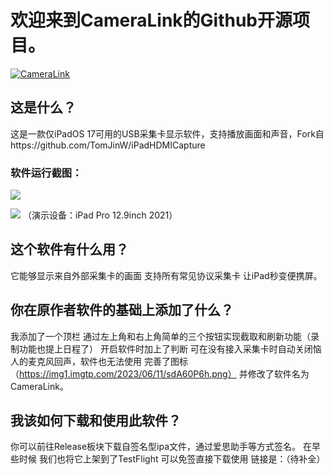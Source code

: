 # 欢迎来到CameraLink的Github开源项目。
[![CameraLink](https://img1.imgtp.com/2023/06/11/sdA60P6h.png "CameraLink")](https://img1.imgtp.com/2023/06/11/sdA60P6h.png "CameraLink")
## 这是什么？
这是一款仅iPadOS 17可用的USB采集卡显示软件，支持播放画面和声音，Fork自https://github.com/TomJinW/iPadHDMICapture
### 软件运行截图：
[![](https://img1.imgtp.com/2023/06/11/kz7YhQtC.PNG)](https://img1.imgtp.com/2023/06/11/kz7YhQtC.PNG)

[![](https://img1.imgtp.com/2023/06/11/8GoqYakV.PNG)](https://img1.imgtp.com/2023/06/11/8GoqYakV.PNG)
（演示设备：iPad Pro 12.9inch 2021）
## 这个软件有什么用？
它能够显示来自外部采集卡的画面 支持所有常见协议采集卡 让iPad秒变便携屏。
## 你在原作者软件的基础上添加了什么？
我添加了一个顶栏 通过左上角和右上角简单的三个按钮实现截取和刷新功能（录制功能也提上日程了）
开启软件时加上了判断 可在没有接入采集卡时自动关闭恼人的麦克风回声，软件也无法使用
完善了图标（https://img1.imgtp.com/2023/06/11/sdA60P6h.png） 并修改了软件名为CameraLink。
## 我该如何下载和使用此软件？
你可以前往Release板块下载自签名型ipa文件，通过爱思助手等方式签名。
在早些时候 我们也将它上架到了TestFlight 可以免签直接下载使用 链接是：（待补全）
